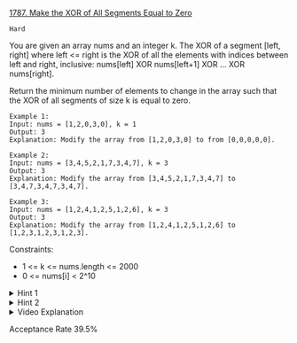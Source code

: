 [1787. Make the XOR of All Segments Equal to Zero](https://leetcode.com/problems/make-the-xor-of-all-segments-equal-to-zero/)

`Hard`

You are given an array nums​​​ and an integer k​​​​​. The XOR of a segment [left, right] where left <= right is the XOR of all the elements with indices between left and right, inclusive: nums[left] XOR nums[left+1] XOR ... XOR nums[right].

Return the minimum number of elements to change in the array such that the XOR of all segments of size k​​​​​​ is equal to zero.

```
Example 1:
Input: nums = [1,2,0,3,0], k = 1
Output: 3
Explanation: Modify the array from [1,2,0,3,0] to from [0,0,0,0,0].

Example 2:
Input: nums = [3,4,5,2,1,7,3,4,7], k = 3
Output: 3
Explanation: Modify the array from [3,4,5,2,1,7,3,4,7] to [3,4,7,3,4,7,3,4,7].

Example 3:
Input: nums = [1,2,4,1,2,5,1,2,6], k = 3
Output: 3
Explanation: Modify the array from [1,2,4,1,2,5,1,2,6] to [1,2,3,1,2,3,1,2,3].
``` 

Constraints:

- 1 <= k <= nums.length <= 2000
- ​​​​​​0 <= nums[i] < 2^10

<details>
<summary>Hint 1</summary>

Let's note that for the XOR of all segments with size K to be equal to zeros, nums[i] has to be equal to nums[i+k]

</details>

<details>
<summary>Hint 2</summary>

Basically, we need to make the first K elements have XOR = 0 and then modify them.

</details>

<details>
<summary>Video Explanation</summary>

[HuifengGuan](https://www.youtube.com/watch?v=RmWNJL6lcFs&ab_channel=HuifengGuan)
</details>

Acceptance Rate
39.5%

